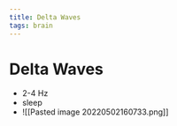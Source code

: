```yaml
---
title: Delta Waves
tags: brain
---
```


# Delta Waves
- 2-4 Hz 
- sleep
- ![[Pasted image 20220502160733.png]]










































